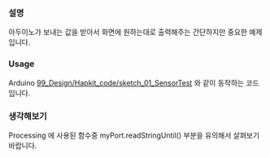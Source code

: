 ### 설명
아두이노가 보내는 값을 받아서 화면에 원하는대로 출력해주는 간단하지만 중요한 예제입니다.

### Usage
Arduino <a href='../../99_Design/Hapkit_code/sketch_01_SensorTest' target='_blank'>99_Design/Hapkit_code/sketch_01_SensorTest</a> 와 같이 동작하는 코드입니다.


### 생각해보기
Processing 에 사용된 함수중 myPort.readStringUntil() 부분을 유의해서 살펴보기 바랍니다.
